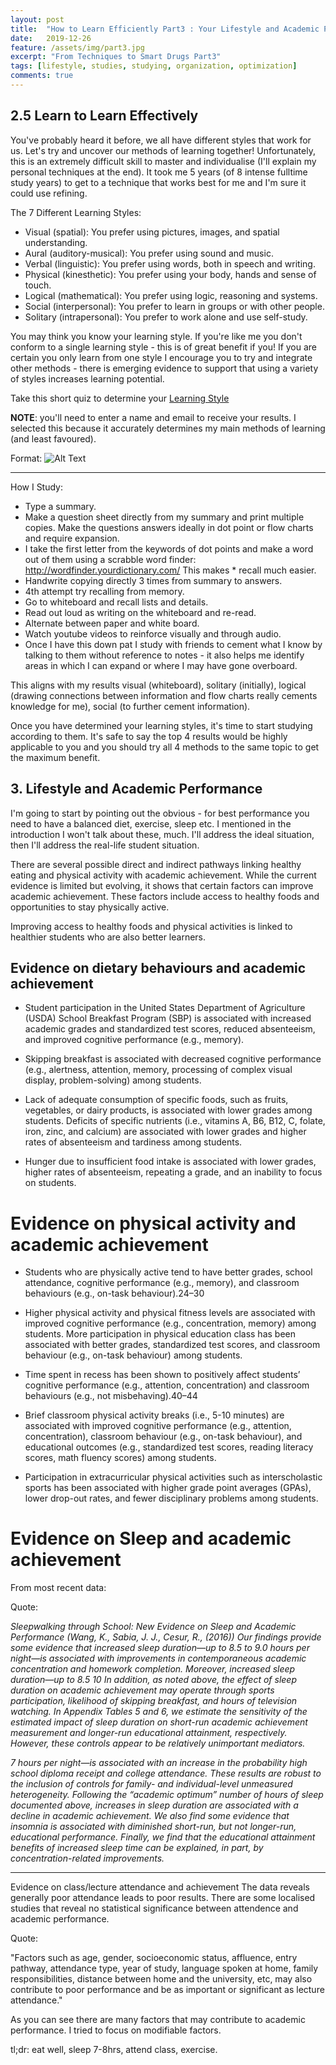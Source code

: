 ```yaml
---
layout: post
title:  "How to Learn Efficiently Part3 : Your Lifestyle and Academic Performance"
date:   2019-12-26
feature: /assets/img/part3.jpg
excerpt: "From Techniques to Smart Drugs Part3"
tags: [lifestyle, studies, studying, organization, optimization]
comments: true
---
```


## 2.5 Learn to Learn Effectively

You've probably heard it before, we all have different styles that work for us. Let's try and uncover our methods of learning together! Unfortunately, this is an extremely difficult skill to master and individualise (I'll explain my personal techniques at the end). It took me 5 years (of 8 intense fulltime study years) to get to a technique that works best for me and I'm sure it could use refining. 

The 7 Different Learning Styles:

* Visual (spatial): You prefer using pictures, images, and spatial understanding.
* Aural (auditory-musical): You prefer using sound and music.
* Verbal (linguistic): You prefer using words, both in speech and writing.
* Physical (kinesthetic): You prefer using your body, hands and sense of touch.
* Logical (mathematical): You prefer using logic, reasoning and systems.
* Social (interpersonal): You prefer to learn in groups or with other people.
* Solitary (intrapersonal): You prefer to work alone and use self-study.

You may think you know your learning style. If you're like me you don't conform to a single learning style - this is of great benefit if you! If you are certain you only learn from one style I encourage you to try and integrate other methods - there is emerging evidence to support that using a variety of styles increases learning potential. 

Take this short quiz to determine your [Learning Style](https://www.learning-styles-online.com/inventory/questions.php?cookieset=y)

**NOTE**: you'll need to enter a name and email to receive your results. I selected this because it accurately determines my main methods of learning (and least favoured).

Format: ![Alt Text](https://i.imgur.com/8rEBusS.png)

______

How I Study:

* Type a summary.
* Make a question sheet directly from my summary and print multiple copies. Make the questions answers ideally in dot point or flow charts and require expansion. 
* I take the first letter from the keywords of dot points and make a word out of them using a scrabble word finder: http://wordfinder.yourdictionary.com/ This makes *   recall much easier. 
* Handwrite copying directly 3 times from summary to answers.
* 4th attempt try recalling from memory. 
* Go to whiteboard and recall lists and details.
* Read out loud as writing on the whiteboard and re-read.
* Alternate between paper and white board. 
* Watch youtube videos to reinforce visually and through audio.
* Once I have this down pat I study with friends to cement what I know by talking to them without reference to notes - it also helps me identify areas in which I can    expand or where I may have gone overboard. 

This aligns with my results visual (whiteboard), solitary (initially), logical (drawing connections between information and flow charts really cements knowledge for me), social (to further cement information). 

Once you have determined your learning styles, it's time to start studying according to them. It's safe to say the top 4 results would be highly applicable to you and you should try all 4 methods to the same topic to get the maximum benefit. 

## 3. Lifestyle and Academic Performance

I'm going to start by pointing out the obvious - for best performance you need to have a balanced diet, exercise, sleep etc. I mentioned in the introduction I won't talk about these, much. I'll address the ideal situation, then I'll address the real-life student situation. 

There are several possible direct and indirect pathways linking healthy eating and physical activity with academic achievement. While the current evidence is limited but evolving, it shows that certain factors can improve academic achievement. These factors include access to healthy foods and opportunities to stay physically active. 

Improving access to healthy foods and physical activities is linked to healthier students who are also better learners.

## Evidence on dietary behaviours and academic achievement 

* Student participation in the United States Department of Agriculture (USDA) School Breakfast Program (SBP) is associated with increased academic grades and standardized test scores, reduced absenteeism, and improved cognitive performance (e.g., memory).

* Skipping breakfast is associated with decreased cognitive performance (e.g., alertness, attention, memory, processing of complex visual display, problem-solving) among students.

* Lack of adequate consumption of specific foods, such as fruits, vegetables, or dairy products, is associated with lower grades among students.
Deficits of specific nutrients (i.e., vitamins A, B6, B12, C, folate, iron, zinc, and calcium) are associated with lower grades and higher rates of absenteeism and tardiness among students.

* Hunger due to insufficient food intake is associated with lower grades, higher rates of absenteeism, repeating a grade, and an inability to focus on students.

# Evidence on physical activity and academic achievement 

* Students who are physically active tend to have better grades, school attendance, cognitive performance (e.g., memory), and classroom behaviours (e.g., on-task behaviour).24–30 

* Higher physical activity and physical fitness levels are associated with improved cognitive performance (e.g., concentration, memory) among students.
More participation in physical education class has been associated with better grades, standardized test scores, and classroom behaviour (e.g., on-task behaviour) among students.

* Time spent in recess has been shown to positively affect students’ cognitive performance (e.g., attention, concentration) and classroom behaviours (e.g., not misbehaving).40–44

* Brief classroom physical activity breaks (i.e., 5-10 minutes) are associated with improved cognitive performance (e.g., attention, concentration), classroom behaviour (e.g., on-task behaviour), and educational outcomes (e.g., standardized test scores, reading literacy scores, math fluency scores) among students.

* Participation in extracurricular physical activities such as interscholastic sports has been associated with higher grade point averages (GPAs), lower drop-out rates, and fewer disciplinary problems among students.

# Evidence on Sleep and academic achievement

From most recent data:

Quote:

*Sleepwalking through School: New Evidence on Sleep and Academic Performance (Wang, K., Sabia, J. J., Cesur, R., (2016))
Our findings provide some evidence that increased sleep duration—up to 8.5 to 9.0 hours per night—is associated with improvements in contemporaneous academic concentration and homework completion. Moreover, increased sleep duration—up to 8.5 10 In addition, as noted above, the effect of sleep duration on academic achievement may operate through sports participation, likelihood of skipping breakfast, and hours of television watching. In Appendix Tables 5 and 6, we estimate the sensitivity of the estimated impact of sleep duration on short-run academic achievement measurement and longer-run educational attainment, respectively. However, these controls appear to be relatively unimportant mediators.*

*7 hours per night—is associated with an increase in the probability high school diploma receipt and college attendance. These results are robust to the inclusion of controls for family- and individual-level unmeasured heterogeneity. Following the “academic optimum” number of hours of sleep documented above, increases in sleep duration are associated with a decline in academic achievement. We also find some evidence that insomnia is associated with diminished short-run, but not longer-run, educational performance. Finally, we find that the educational attainment benefits of increased sleep time can be explained, in part, by concentration-related improvements.*

______

Evidence on class/lecture attendance and achievement
The data reveals generally poor attendance leads to poor results. There are some localised studies that reveal no statistical significance between attendence and academic performance. 

Quote:

"Factors such as age, gender, socioeconomic status, affluence, entry pathway, attendance type, year of study, language spoken at home, family responsibilities, distance between home and the university, etc, may also contribute to poor performance and be as important or significant as lecture attendance."

As you can see there are many factors that may contribute to academic performance.  I tried to focus on modifiable  factors. 

tl;dr: eat well, sleep 7-8hrs, attend class, exercise.
